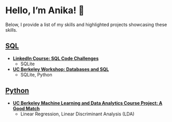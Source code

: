 # Hello, I’m Anika! 👋
Below, I provide a list of my skills and highlighted projects showcasing these skills.

## [SQL](https://github.com/acruz101/SQL-Projects)
+ **[LinkedIn Course: SQL Code Challenges](https://github.com/acruz101/SQL-Projects/tree/main/SQL%20Coding%20Challenges%20Exercise%20Files)**
  + SQLite
+ **[UC Berkeley Workshop: Databases and SQL](https://github.com/acruz101/SQL-Projects/tree/main/UCB-SCF-workshop)**
  + SQLite, Python

## [Python]()
+ **[UC Berkeley Machine Learning and Data Analytics Course Project: A Good Match](https://github.com/acruz101/aGoodMatch)**
  + Linear Regression, Linear Discriminant Analysis (LDA)
